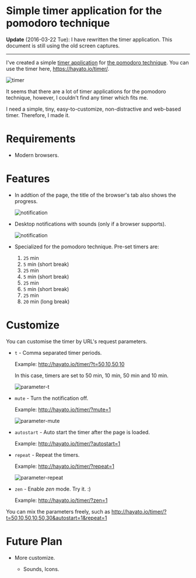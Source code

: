 # Simple timer application for the pomodoro technique

<!--
date = "2014-02-02"
-->

**Update** (2016-03-22 Tue): I have rewritten the timer application. This
document is still using the old screen captures.

---

I've created a simple [timer application] for [the pomodoro technique]. You can
use the timer here, <https://hayato.io/timer/>.

[timer application]: /timer/
[the pomodoro technique]: http://pomodorotechnique.com/

![timer](./timer.png)

It seems that there are a lot of timer applications for the pomodoro technique,
however, I couldn't find any timer which fits me.

I need a simple, tiny, easy-to-customize, non-distractive and web-based timer.
Therefore, I made it.

# Requirements

- Modern browsers.

# Features

- In addtion of the page, the title of the browser's tab also shows the
  progress.

  ![notification](./timer-title.png)

* Desktop notifications with sounds (only if a browser supports).

  ![notification](./timer-notification.png)

* Specialized for the pomodoro technique. Pre-set timers are:

  1.  `25` min
  2.  `5` min (short break)
  3.  `25` min
  4.  `5` min (short break)
  5.  `25` min
  6.  `5` min (short break)
  7.  `25` min
  8.  `20` min (long break)

# Customize

You can customise the timer by URL's request parameters.

- `t` - Comma separated timer periods.

  Example: <http://hayato.io/timer/?t=50,10,50,10>

  In this case, timers are set to 50 min, 10 min, 50 min and 10 min.

  ![parameter-t](./timer-t.png)

- `mute` - Turn the notification off.

  Example: <http://hayato.io/timer/?mute=1>

  ![parameter-mute](./timer-mute.png)

- `autostart` - Auto start the timer after the page is loaded.

  Example: <http://hayato.io/timer/?autostart=1>

- `repeat` - Repeat the timers.

  Example: <http://hayato.io/timer/?repeat=1>

  ![parameter-repeat](./timer-repeat.png)

- `zen` - Enable _zen_ mode. Try it. :)

  Example: <http://hayato.io/timer/?zen=1>

You can mix the parameters freely, such as
<http://hayato.io/timer/?t=50,10,50,10,50,30&autostart=1&repeat=1>

# Future Plan

- More customize.

  - Sounds, Icons.
